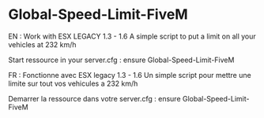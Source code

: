 # Global-Speed-Limit-FiveM
EN :
Work with ESX LEGACY 1.3 - 1.6
A simple script to put a limit on all your vehicles at 232 km/h

Start ressource in your server.cfg : ensure Global-Speed-Limit-FiveM


FR :
Fonctionne avec ESX legacy 1.3 - 1.6
Un simple script pour mettre une limite sur tout vos vehicules a 232 km/h

Demarrer la ressource dans votre server.cfg : ensure Global-Speed-Limit-FiveM



